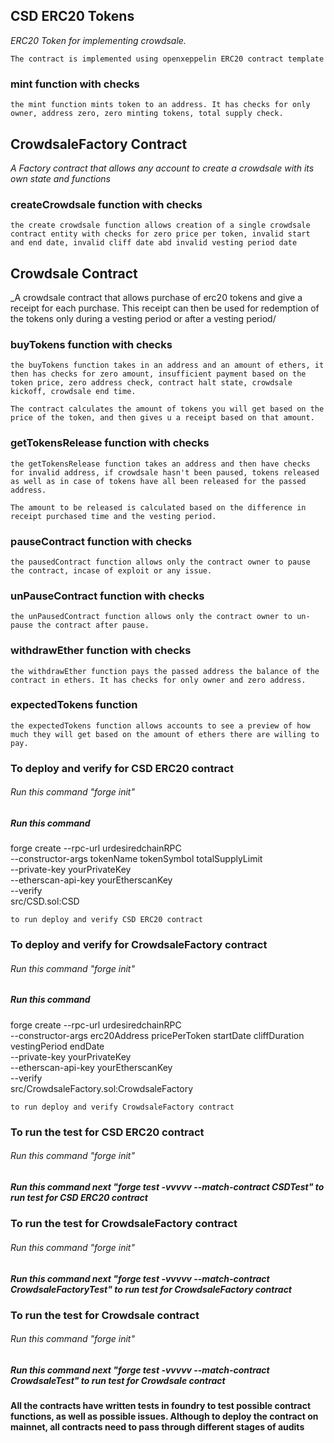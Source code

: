## CSD ERC20 Tokens

_ERC20 Token for implementing crowdsale._

```solidity
The contract is implemented using openxeppelin ERC20 contract template
```

### mint function with checks

```solidity
the mint function mints token to an address. It has checks for only owner, address zero, zero minting tokens, total supply check.
```

## CrowdsaleFactory Contract

_A Factory contract that allows any account to create a crowdsale with its own state and functions_

### createCrowdsale function with checks

```solidity
the create crowdsale function allows creation of a single crowdsale contract entity with checks for zero price per token, invalid start and end date, invalid cliff date abd invalid vesting period date
```

## Crowdsale Contract

_A crowdsale contract that allows purchase of erc20 tokens and give a receipt for each purchase. This receipt can then be used for redemption of the tokens only during a vesting period or after a vesting period/

### buyTokens function with checks

```solidity
the buyTokens function takes in an address and an amount of ethers, it then has checks for zero amount, insufficient payment based on the token price, zero address check, contract halt state, crowdsale kickoff, crowdsale end time.

The contract calculates the amount of tokens you will get based on the price of the token, and then gives u a receipt based on that amount.
```

### getTokensRelease function with checks

```solidity
the getTokensRelease function takes an address and then have checks for invalid address, if crowdsale hasn't been paused, tokens released as well as in case of tokens have all been released for the passed address. 

The amount to be released is calculated based on the difference in receipt purchased time and the vesting period.
```

### pauseContract function with checks

```solidity
the pausedContract function allows only the contract owner to pause the contract, incase of exploit or any issue.
```

### unPauseContract function with checks

```solidity
the unPausedContract function allows only the contract owner to un-pause the contract after pause.
```

### withdrawEther function with checks

```solidity
the withdrawEther function pays the passed address the balance of the contract in ethers. It has checks for only owner and zero address.
```

### expectedTokens function

```solidity
the expectedTokens function allows accounts to see a preview of how much they will get based on the amount of ethers there are willing to pay.
```

### To deploy and verify for CSD ERC20 contract

###### Run this command "forge init"
##### Run this command 
forge create --rpc-url urdesiredchainRPC \
    --constructor-args tokenName tokenSymbol totalSupplyLimit \
    --private-key yourPrivateKey \
    --etherscan-api-key yourEtherscanKey \
    --verify \
    src/CSD.sol:CSD
    
    to run deploy and verify CSD ERC20 contract


### To deploy and verify for CrowdsaleFactory contract

###### Run this command "forge init"
##### Run this command
forge create --rpc-url urdesiredchainRPC \
    --constructor-args erc20Address pricePerToken startDate cliffDuration vestingPeriod endDate \
    --private-key yourPrivateKey \
    --etherscan-api-key yourEtherscanKey \
    --verify \
    src/CrowdsaleFactory.sol:CrowdsaleFactory
    
    to run deploy and verify CrowdsaleFactory contract


### To run the test for CSD ERC20 contract

###### Run this command "forge init"
##### Run this command next "forge test -vvvvv --match-contract CSDTest" to run test for CSD ERC20 contract

### To run the test for CrowdsaleFactory contract

###### Run this command "forge init"
##### Run this command next "forge test -vvvvv --match-contract CrowdsaleFactoryTest" to run test for CrowdsaleFactory contract

### To run the test for Crowdsale contract

###### Run this command "forge init"
##### Run this command next "forge test -vvvvv --match-contract CrowdsaleTest" to run test for Crowdsale contract

#### All the contracts have written tests in foundry to test possible contract functions, as well as possible issues. Although to deploy the contract on mainnet, all contracts need to pass through different stages of audits